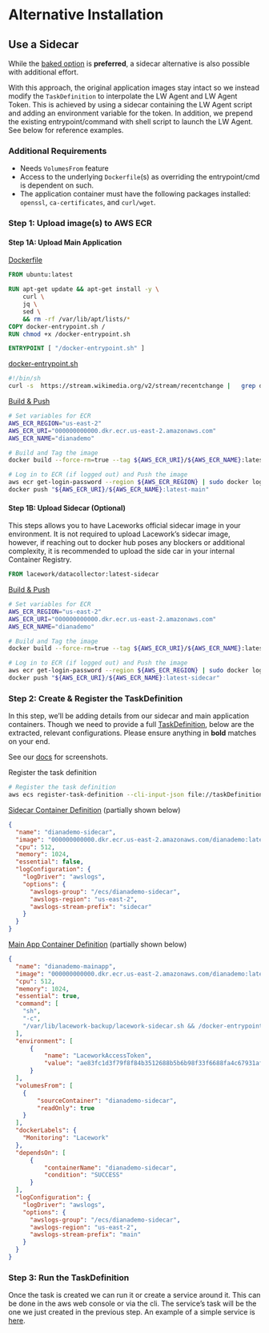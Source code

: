 # Alternative Installation
## Use a Sidecar

While the [baked option](../baked-multistageRECOMMENDED/README.md) is **preferred**, a sidecar alternative is also possible with additional effort.  

With this approach, the original application images stay intact so we instead modify the `TaskDefinition` to interpolate the LW Agent and LW Agent Token. This is achieved by using a sidecar containing the LW Agent script and adding an environment variable for the token. In addition, we prepend the existing entrypoint/command with shell script to launch the LW Agent. See below for reference examples.

### Additional Requirements

* Needs `VolumesFrom` feature
* Access to the underlying `Dockerfile`(s) as overriding the entrypoint/cmd is dependent on such.
* The application container must have the following packages installed: `openssl`, `ca-certificates`, and `curl/wget`.

### Step 1: Upload image(s) to AWS ECR

#### Step 1A: Upload Main Application

[Dockerfile](main.dockerfile)

  ```Dockerfile
  FROM ubuntu:latest

  RUN apt-get update && apt-get install -y \
      curl \
      jq \
      sed \
      && rm -rf /var/lib/apt/lists/*
  COPY docker-entrypoint.sh /
  RUN chmod +x /docker-entrypoint.sh

  ENTRYPOINT [ "/docker-entrypoint.sh" ]
  ```

[docker-entrypoint.sh](docker-entrypoint.sh)
  ```bash
  #!/bin/sh
  curl -s  https://stream.wikimedia.org/v2/stream/recentchange |   grep data |  sed 's/^data: //g' |  jq -rc 'with_entries(if .key == "$schema" then .key = "schema" else . end)'
  ```

[Build & Push](build-main.sh)

```bash
# Set variables for ECR
AWS_ECR_REGION="us-east-2"
AWS_ECR_URI="000000000000.dkr.ecr.us-east-2.amazonaws.com"
AWS_ECR_NAME="dianademo"

# Build and Tag the image
docker build --force-rm=true --tag ${AWS_ECR_URI}/${AWS_ECR_NAME}:latest-main .

# Log in to ECR (if logged out) and Push the image
aws ecr get-login-password --region ${AWS_ECR_REGION} | sudo docker login --username AWS --password-stdin ${AWS_ECR_URI}
docker push "${AWS_ECR_URI}/${AWS_ECR_NAME}:latest-main"
```

#### Step 1B: Upload Sidecar (Optional)

This steps allows you to have Laceworks official sidecar image in your environment. It is not required to upload Lacework’s sidecar image, however, if reaching out to docker hub poses any blockers or additional complexity, it is recommended to upload the side car in your internal Container Registry.

```Dockerfile
FROM lacework/datacollector:latest-sidecar
```

[Build & Push](build-sidecar.sh)

```bash
# Set variables for ECR
AWS_ECR_REGION="us-east-2"
AWS_ECR_URI="000000000000.dkr.ecr.us-east-2.amazonaws.com"
AWS_ECR_NAME="dianademo"

# Build and Tag the image
docker build --force-rm=true --tag ${AWS_ECR_URI}/${AWS_ECR_NAME}:latest-sidecar .

# Log in to ECR (if logged out) and Push the image
aws ecr get-login-password --region ${AWS_ECR_REGION} | sudo docker login --username AWS --password-stdin ${AWS_ECR_URI}
docker push "${AWS_ECR_URI}/${AWS_ECR_NAME}:latest-sidecar"
```

### Step 2: Create & Register the TaskDefinition

In this step, we’ll be adding details from our sidecar and main application containers.  Though we need to provide a full [TaskDefinition](#taskdefinition-sidecar.json), below are the extracted, relevant configurations. Please ensure anything in **bold** matches on your end.

See our [docs](https://support.lacework.com/hc/en-us/articles/360055567574#sidecar-based-deployment) for screenshots.

Register the task definition

  ```bash
  # Register the task definition
  aws ecs register-task-definition --cli-input-json file://taskDefinition-sidecar.json   
```

[Sidecar Container Definition](taskDefinition.json) (partially shown below)

  ```json
  {
    "name": "dianademo-sidecar",
    "image": "000000000000.dkr.ecr.us-east-2.amazonaws.com/dianademo:latest-sidecar",
    "cpu": 512,
    "memory": 1024,
    "essential": false,
    "logConfiguration": {
      "logDriver": "awslogs",
      "options": {
        "awslogs-group": "/ecs/dianademo-sidecar",  
        "awslogs-region": "us-east-2",  
        "awslogs-stream-prefix": "sidecar" 
      }
    }
  }
  ```


[Main App Container Definition](taskDefinition.json) (partially shown below)

```json
{
  "name": "dianademo-mainapp",
  "image": "000000000000.dkr.ecr.us-east-2.amazonaws.com/dianademo:latest-main",
  "cpu": 512,
  "memory": 1024,
  "essential": true,
  "command": [  
    "sh",  
    "-c",  
    "/var/lib/lacework-backup/lacework-sidecar.sh && /docker-entrypoint.sh"  
  ],  
  "environment": [  
      {  
          "name": "LaceworkAccessToken",  
          "value": "ae83fc1d3f79f8f84b3512688b5b6b98f33f6688fa4c67931afae9a6"
      }
  ],  
  "volumesFrom": [  
    {  
        "sourceContainer": "dianademo-sidecar",  
        "readOnly": true  
    }  
  ],
  "dockerLabels": {  
    "Monitoring": "Lacework"  
  },  
  "dependsOn": [  
      {  
          "containerName": "dianademo-sidecar",  
          "condition": "SUCCESS"  
      }  
  ],    
  "logConfiguration": {
    "logDriver": "awslogs",
    "options": {
      "awslogs-group": "/ecs/dianademo-sidecar",  
      "awslogs-region": "us-east-2",  
      "awslogs-stream-prefix": "main" 
    }
  }
}
```

### Step 3: Run the TaskDefinition

Once the task is created we can run it or create a service around it. This can be done in the aws web console or via the cli. The service’s task will be the one we just created in the previous step. An example of a simple service is [here](service.json).

